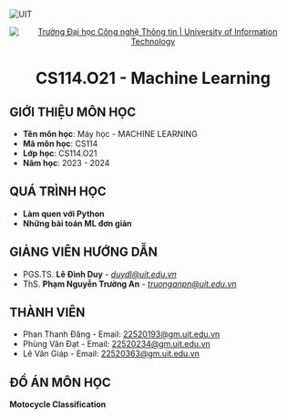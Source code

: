 ![UIT](https://img.shields.io/badge/from-UIT%20VNUHCM-blue?style=for-the-badge&link=https%3A%2F%2Fwww.uit.edu.vn%2F)
<p align="center">
  <a href="https://www.uit.edu.vn/" title="Trường Đại học Công nghệ Thông tin" style="border: 5;">
    <img src="https://i.imgur.com/WmMnSRt.png" alt="Trường Đại học Công nghệ Thông tin | University of Information Technology">
  </a>
</p>
<h1 align="center"><b>CS114.O21 - Machine Learning</b></h1>

## GIỚI THIỆU MÔN HỌC
<a name="gioithieumonhoc"></a>
* **Tên môn học**: Máy học - MACHINE LEARNING
* **Mã môn học**: CS114
* **Lớp học**: CS114.O21
* **Năm học**: 2023 - 2024

## QUÁ TRÌNH HỌC
<a name="Quá trình học"></a>
* **Làm quen với Python**
* **Những bài toán ML đơn giản**

## GIẢNG VIÊN HƯỚNG DẪN
<a name="giangvien"></a>
* PGS.TS. **Lê Đình Duy** - *duydl@uit.edu.vn*
* ThS. **Phạm Nguyễn Trường An** - *truonganpn@uit.edu.vn*

## THÀNH VIÊN
* Phan Thanh Đăng - Email: 22520193@gm.uit.edu.vn
* Phùng Văn Đạt - Email: 22520234@gm.uit.edu.vn
* Lê Văn Giáp - Email: 22520363@gm.uit.edu.vn

## ĐỒ ÁN MÔN HỌC
**Motocycle Classification**
